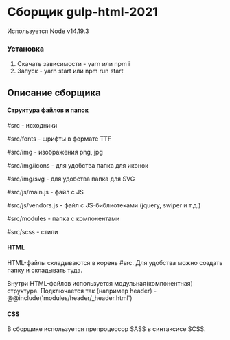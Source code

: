 # Сборщик gulp-html-2021

Используется Node v14.19.3

### Установка
1. Скачать зависимости - yarn или npm i
2. Запуск - yarn start или npm run start

## Описание сборщика
#### Структура файлов и папок
 \#src - исходники
 
 \#src/fonts - шрифты в формате TTF
 
 \#src/img - изображения png, jpg
 
 \#src/img/icons - для удобства папка для иконок

 \#src/img/svg - для удобства папка для SVG

\#src/js/main.js - файл с JS

\#src/js/vendors.js - файл с JS-библиотеками (jquery, swiper и т.д.)

\#src/modules - папка с компонентами

\#src/scss - стили

#### HTML
HTML-файлы складываются в корень \#src. Для удобства можно создать папку и складывать туда.

Внутри HTML-файлов используется модульная(компонентная) структура. Подключается так (например header) - @@include('modules/header/_header.html')

#### CSS
В сборщике используется препроцессор SASS в синтаксисе SCSS.
